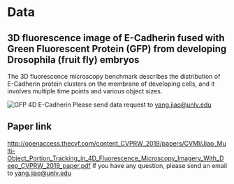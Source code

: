 # Data
## 3D fluorescence image of E-Cadherin fused with Green Fluorescent Protein (GFP) from developing Drosophila (fruit fly) embryos
The 3D fluorescence microscopy benchmark describes the distribution of E-Cadherin protein clusters on the membrane of developing cells, and it involves multiple time points and various object sizes.

![GFP 4D E-Cadherin](D:/11.PNG)
Please send data request to yang.jiao@unlv.edu

## Paper link
http://openaccess.thecvf.com/content_CVPRW_2019/papers/CVMI/Jiao_Multi-Object_Portion_Tracking_in_4D_Fluorescence_Microscopy_Imagery_With_Deep_CVPRW_2019_paper.pdf
If you have any question, please send an email to yang.jiao@unlv.edu


